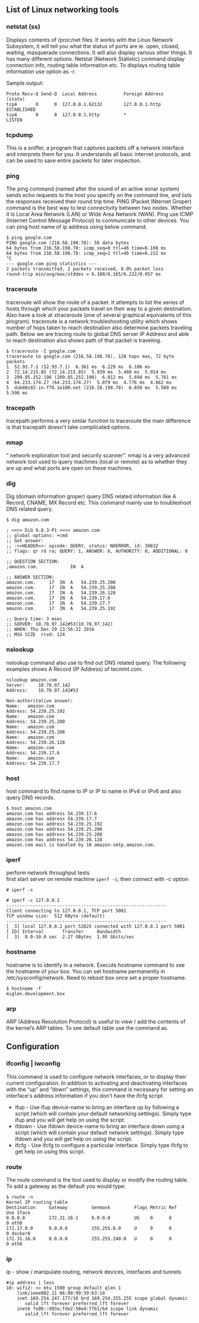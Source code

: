 ## List of Linux networking tools

### netstat (ss)
Displays contents of /proc/net files. It works with the Linux Network Subsystem, it will tell you what the status of ports are ie. open, closed, waiting, masquerade connections. It will also display various other things. It has many different options.
Netstat (Network Statistic) command display connection info, routing table information etc. To displays routing table information use option as -r.

Sample output:
```
Proto Recv-Q Send-Q  Local Address          Foreign Address        (state)    
tcp4       0      0  127.0.0.1.62132        127.0.0.1.http        ESTABLISHED
tcp4       0      0  127.0.0.1.http         *                     LISTEN
```

### tcpdump
This is a sniffer, a program that captures packets off a network interface and interprets them for you. It understands all basic internet protocols, and can be used to save entire packets for later inspection.

### ping
The ping command (named after the sound of an active sonar system) sends echo requests to the host you specify on the command line, and lists the responses received their round trip time. PING (Packet INternet Groper) command is the best way to test connectivity between two nodes. Whether it is Local Area Network (LAN) or Wide Area Network (WAN). Ping use ICMP (Internet Control Message Protocol) to communicate to other devices. You can ping host name of ip address using below command.
```
$ ping google.com
PING google.com (216.58.198.78): 56 data bytes
64 bytes from 216.58.198.78: icmp_seq=0 ttl=46 time=6.108 ms
64 bytes from 216.58.198.78: icmp_seq=1 ttl=46 time=6.222 ms
^C
--- google.com ping statistics ---
2 packets transmitted, 2 packets received, 0.0% packet loss
round-trip min/avg/max/stddev = 6.108/6.165/6.222/0.057 ms
```

### traceroute
traceroute will show the route of a packet. It attempts to list the series of hosts through which your packets travel on their way to a given destination. Also have a look at xtraceroute (one of several graphical equivalents of this program). traceroute is a network troubleshooting utility which shows number of hops taken to reach destination also determine packets traveling path. Below we are tracing route to global DNS server IP Address and able to reach destination also shows path of that packet is traveling.
```
$ traceroute -I google.com
traceroute to google.com (216.58.198.78), 128 hops max, 72 byte packets
1  52.93.7.1 (52.93.7.1)  6.361 ms  6.229 ms  6.106 ms
2  72.14.215.85 (72.14.215.85)  5.939 ms  5.460 ms  5.914 ms
3  209.85.252.198 (209.85.252.198)  6.012 ms  5.694 ms  5.761 ms
4  64.233.174.27 (64.233.174.27)  5.079 ms  4.776 ms  4.662 ms
5  dub08s02-in-f78.1e100.net (216.58.198.78)  6.650 ms  5.509 ms  5.596 ms
```

### tracepath
tracepath performs a very simlar function to traceroute the main difference is that tracepath doesn't take complicated options.

### nmap
“ network exploration tool and security scanner”. nmap is a very advanced network tool used to query machines (local or remote) as to whether they are up and what ports are open on these machines.


### dig
Dig (domain information groper) query DNS related information like A Record, CNAME, MX Record etc. This command mainly use to troubleshoot DNS related query.
```
$ dig amazon.com

; <<>> DiG 9.8.3-P1 <<>> amazon.com
;; global options: +cmd
;; Got answer:
;; ->>HEADER<<- opcode: QUERY, status: NOERROR, id: 30832
;; flags: qr rd ra; QUERY: 1, ANSWER: 6, AUTHORITY: 0, ADDITIONAL: 0

;; QUESTION SECTION:
;amazon.com.			IN	A

;; ANSWER SECTION:
amazon.com.		17	IN	A	54.239.25.200
amazon.com.		17	IN	A	54.239.25.208
amazon.com.		17	IN	A	54.239.26.128
amazon.com.		17	IN	A	54.239.17.6
amazon.com.		17	IN	A	54.239.17.7
amazon.com.		17	IN	A	54.239.25.192

;; Query time: 3 msec
;; SERVER: 10.78.97.142#53(10.78.97.142)
;; WHEN: Thu Dec 29 13:56:22 2016
;; MSG SIZE  rcvd: 124

```


### nslookup
nslookup command also use to find out DNS related query. The following examples shows A Record (IP Address) of tecmint.com.
```
nslookup amazon.com
Server:		10.78.97.142
Address:	10.78.97.142#53

Non-authoritative answer:
Name:	amazon.com
Address: 54.239.25.192
Name:	amazon.com
Address: 54.239.25.200
Name:	amazon.com
Address: 54.239.25.208
Name:	amazon.com
Address: 54.239.26.128
Name:	amazon.com
Address: 54.239.17.6
Name:	amazon.com
Address: 54.239.17.7
```

### host
host command to find name to IP or IP to name in IPv4 or IPv6 and also query DNS records.
```
$ host amazon.com
amazon.com has address 54.239.17.6
amazon.com has address 54.239.17.7
amazon.com has address 54.239.25.192
amazon.com has address 54.239.25.200
amazon.com has address 54.239.25.208
amazon.com has address 54.239.26.128
amazon.com mail is handled by 10 amazon-smtp.amazon.com.
```

### iperf
perform network throughput tests  
first start server on remote machine `iperf -s`; then connect with -c option
```
# iperf -s

# iperf -c 127.0.0.1
------------------------------------------------------------
Client connecting to 127.0.0.1, TCP port 5001
TCP window size:  512 KByte (default)
------------------------------------------------------------
[  3] local 127.0.0.1 port 52825 connected with 127.0.0.1 port 5001
[ ID] Interval       Transfer     Bandwidth
[  3]  0.0-10.0 sec  2.27 GBytes  1.95 Gbits/sec
```

### hostname
hostname is to identify in a network. Execute hostname command to see the hostname of your box. You can set hostname permanently in /etc/sysconfig/network. Need to reboot box once set a proper hostname.
```
$ hostname -f
miglen.development.box
```

### arp
ARP (Address Resolution Protocol) is useful to view / add the contents of the kernel’s ARP tables. To see default table use the command as.

## Configuration

### ifconfig | iwconfig

This command is used to configure network interfaces, or to display their current configuration. In addition to activating and deactivating interfaces with the “up” and “down” settings, this command is necessary for setting an interface's address information if you don't have the ifcfg script.

* ifup - Use ifup device-name to bring an interface up by following a script (which will contain your default networking settings). Simply type ifup and you will get help on using the script.
* ifdown - Use ifdown device-name to bring an interface down using a script (which will contain your default network settings). Simply type ifdown and you will get help on using the script.
* ifcfg - Use ifcfg to configure a particular interface. Simply type ifcfg to get help on using this script.

### route 
The route command is the tool used to display or modify the routing table. To add a gateway as the default you would type:
```
$ route -n
Kernel IP routing table
Destination     Gateway         Genmask         Flags Metric Ref    Use Iface
0.0.0.0         172.31.16.1     0.0.0.0         UG    0      0        0 eth0
172.17.0.0      0.0.0.0         255.255.0.0     U     0      0        0 docker0
172.31.16.0     0.0.0.0         255.255.240.0   U     0      0        0 eth0
```

### ip
ip - show / manipulate routing, network devices, interfaces and tunnels
```
#ip address | less
10: wifi2: <> mtu 1500 group default qlen 1
    link/ieee802.11 66:80:99:39:63:18
    inet 169.254.247.177/16 brd 169.254.255.255 scope global dynamic
       valid_lft forever preferred_lft forever
    inet6 fe80::d93a:fde2:58e4:f7b1/64 scope link dynamic
       valid_lft forever preferred_lft forever
```
